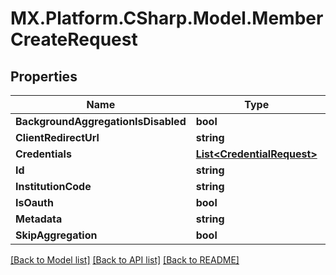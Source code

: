 # MX.Platform.CSharp.Model.MemberCreateRequest

## Properties

Name | Type | Description | Notes
------------ | ------------- | ------------- | -------------
**BackgroundAggregationIsDisabled** | **bool** |  | [optional] 
**ClientRedirectUrl** | **string** |  | [optional] 
**Credentials** | [**List&lt;CredentialRequest&gt;**](CredentialRequest.md) |  | 
**Id** | **string** |  | [optional] 
**InstitutionCode** | **string** |  | 
**IsOauth** | **bool** |  | [optional] 
**Metadata** | **string** |  | [optional] 
**SkipAggregation** | **bool** |  | [optional] 

[[Back to Model list]](../README.md#documentation-for-models) [[Back to API list]](../README.md#documentation-for-api-endpoints) [[Back to README]](../README.md)

